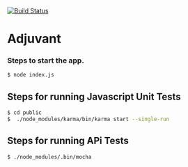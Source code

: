 [![Build Status](https://snap-ci.com/tw-blr-iot-ants/adjuvant/branch/master/build_image)](https://snap-ci.com/tw-blr-iot-ants/adjuvant/branch/master)

# Adjuvant
### Steps to start the app.


```sh
$ node index.js
```

## Steps for running Javascript Unit Tests

```sh
$ cd public
$  ./node_modules/karma/bin/karma start --single-run
```

## Steps for running APi Tests


```sh
$ ./node_modules/.bin/mocha
```
